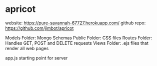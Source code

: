 # apricot

website: https://pure-savannah-67727.herokuapp.com/
github repo: https://github.com/jimbot/apricot

Models Folder: Mongo Schemas
Public Folder: CSS files
Routes Folder: Handles GET, POST and DELETE requests
Views Folder: .ejs files that render all web pages

app.js starting point for server
